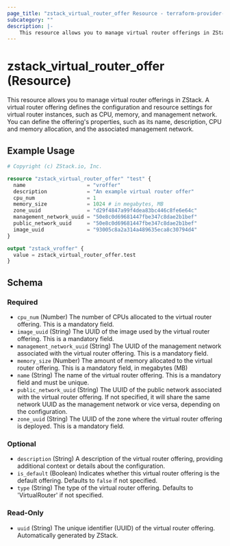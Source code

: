 ```yaml
---
page_title: "zstack_virtual_router_offer Resource - terraform-provider-zstack"
subcategory: ""
description: |-
    This resource allows you to manage virtual router offerings in ZStack. A virtual router offering defines the configuration and resource settings for virtual router instances, such as CPU, memory, and management network. You can define the offering's properties, such as its name, description, CPU and memory allocation, and the associated management network.
---
```


# zstack_virtual_router_offer (Resource)

This resource allows you to manage virtual router offerings in ZStack. A virtual router offering defines the configuration and resource settings for virtual router instances, such as CPU, memory, and management network. You can define the offering's properties, such as its name, description, CPU and memory allocation, and the associated management network.

## Example Usage

```terraform
# Copyright (c) ZStack.io, Inc.

resource "zstack_virtual_router_offer" "test" {
  name                    = "vroffer"
  description             = "An example virtual router offer"
  cpu_num                 = 1
  memory_size             = 1024 # in megabytes, MB
  zone_uuid               = "d29f4847a99f4dea83bc446c8fe6e64c"
  management_network_uuid = "50e8c0d69681447fbe347c8dae2b1bef"
  public_network_uuid     = "50e8c0d69681447fbe347c8dae2b1bef"
  image_uuid              = "93005c8a2a314a489635eca8c30794d4"
}

output "zstack_vroffer" {
  value = zstack_virtual_router_offer.test
}
```

<!-- schema generated by tfplugindocs -->
## Schema

### Required

- `cpu_num` (Number) The number of CPUs allocated to the virtual router offering. This is a mandatory field.
- `image_uuid` (String) The UUID of the image used by the virtual router offering. This is a mandatory field.
- `management_network_uuid` (String) The UUID of the management network associated with the virtual router offering. This is a mandatory field.
- `memory_size` (Number) The amount of memory  allocated to the virtual router offering. This is a mandatory field, in megabytes (MB)
- `name` (String) The name of the virtual router offering. This is a mandatory field and must be unique.
- `public_network_uuid` (String) The UUID of the public network associated with the virtual router offering. If not specified, it will share the same network UUID as the management network or vice versa, depending on the configuration.
- `zone_uuid` (String) The UUID of the zone where the virtual router offering is deployed. This is a mandatory field.

### Optional

- `description` (String) A description of the virtual router offering, providing additional context or details about the configuration.
- `is_default` (Boolean) Indicates whether this virtual router offering is the default offering. Defaults to `false` if not specified.
- `type` (String) The type of the virtual router offering. Defaults to 'VirtualRouter' if not specified.

### Read-Only

- `uuid` (String) The unique identifier (UUID) of the virtual router offering. Automatically generated by ZStack.


